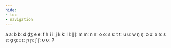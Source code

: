 ```yaml
---
hide:
- toc
- navigation
---
```

a
aː
b
bː
d
d̠ʒ
e
eː
f
h
i
iː
j
k
kː
l
lː
l̥
l̥ː
m
mː
n
nː
o
oː
s
sː
t
tː
u
uː
w
ŋ
ŋː
ɔ
ɔː
ə
əː
ɛ
ɛː
ɡ
ɡː
ɪ
ɪː
ɲ
ɲː
ʃ
ʃː
ʊ
ʊː
ʔ
